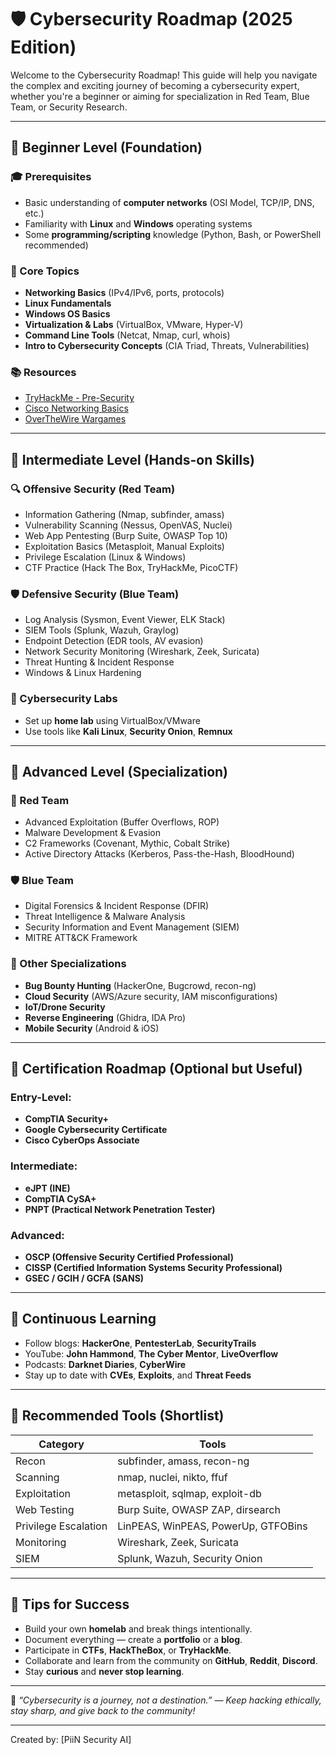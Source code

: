 # 🛡️ Cybersecurity Roadmap (2025 Edition)

Welcome to the Cybersecurity Roadmap! This guide will help you navigate the complex and exciting journey of becoming a cybersecurity expert, whether you're a beginner or aiming for specialization in Red Team, Blue Team, or Security Research.

---

## 📍 Beginner Level (Foundation)

### 🎓 Prerequisites
- Basic understanding of **computer networks** (OSI Model, TCP/IP, DNS, etc.)
- Familiarity with **Linux** and **Windows** operating systems
- Some **programming/scripting** knowledge (Python, Bash, or PowerShell recommended)

### 🧱 Core Topics
- **Networking Basics** (IPv4/IPv6, ports, protocols)
- **Linux Fundamentals**
- **Windows OS Basics**
- **Virtualization & Labs** (VirtualBox, VMware, Hyper-V)
- **Command Line Tools** (Netcat, Nmap, curl, whois)
- **Intro to Cybersecurity Concepts** (CIA Triad, Threats, Vulnerabilities)

### 📚 Resources
- [TryHackMe - Pre-Security](https://tryhackme.com/path/outline/presecurity)
- [Cisco Networking Basics](https://skillsforall.com/)
- [OverTheWire Wargames](https://overthewire.org/wargames/)

---

## 🧠 Intermediate Level (Hands-on Skills)

### 🔍 Offensive Security (Red Team)
- Information Gathering (Nmap, subfinder, amass)
- Vulnerability Scanning (Nessus, OpenVAS, Nuclei)
- Web App Pentesting (Burp Suite, OWASP Top 10)
- Exploitation Basics (Metasploit, Manual Exploits)
- Privilege Escalation (Linux & Windows)
- CTF Practice (Hack The Box, TryHackMe, PicoCTF)

### 🛡️ Defensive Security (Blue Team)
- Log Analysis (Sysmon, Event Viewer, ELK Stack)
- SIEM Tools (Splunk, Wazuh, Graylog)
- Endpoint Detection (EDR tools, AV evasion)
- Network Security Monitoring (Wireshark, Zeek, Suricata)
- Threat Hunting & Incident Response
- Windows & Linux Hardening

### 🧪 Cybersecurity Labs
- Set up **home lab** using VirtualBox/VMware
- Use tools like **Kali Linux**, **Security Onion**, **Remnux**

---

## 🔬 Advanced Level (Specialization)

### 🎯 Red Team
- Advanced Exploitation (Buffer Overflows, ROP)
- Malware Development & Evasion
- C2 Frameworks (Covenant, Mythic, Cobalt Strike)
- Active Directory Attacks (Kerberos, Pass-the-Hash, BloodHound)

### 🛡️ Blue Team
- Digital Forensics & Incident Response (DFIR)
- Threat Intelligence & Malware Analysis
- Security Information and Event Management (SIEM)
- MITRE ATT&CK Framework

### 🔐 Other Specializations
- **Bug Bounty Hunting** (HackerOne, Bugcrowd, recon-ng)
- **Cloud Security** (AWS/Azure security, IAM misconfigurations)
- **IoT/Drone Security**
- **Reverse Engineering** (Ghidra, IDA Pro)
- **Mobile Security** (Android & iOS)

---

## 🧾 Certification Roadmap (Optional but Useful)

### Entry-Level:
- **CompTIA Security+**
- **Google Cybersecurity Certificate**
- **Cisco CyberOps Associate**

### Intermediate:
- **eJPT (INE)**
- **CompTIA CySA+**
- **PNPT (Practical Network Penetration Tester)**

### Advanced:
- **OSCP (Offensive Security Certified Professional)**
- **CISSP (Certified Information Systems Security Professional)**
- **GSEC / GCIH / GCFA (SANS)**

---

## 🧠 Continuous Learning

- Follow blogs: **HackerOne**, **PentesterLab**, **SecurityTrails**
- YouTube: **John Hammond**, **The Cyber Mentor**, **LiveOverflow**
- Podcasts: **Darknet Diaries**, **CyberWire**
- Stay up to date with **CVEs**, **Exploits**, and **Threat Feeds**

---

## 🧰 Recommended Tools (Shortlist)

| Category               | Tools                                    |
|------------------------|-------------------------------------------|
| Recon                  | subfinder, amass, recon-ng                |
| Scanning               | nmap, nuclei, nikto, ffuf                 |
| Exploitation           | metasploit, sqlmap, exploit-db            |
| Web Testing            | Burp Suite, OWASP ZAP, dirsearch          |
| Privilege Escalation   | LinPEAS, WinPEAS, PowerUp, GTFOBins       |
| Monitoring             | Wireshark, Zeek, Suricata                 |
| SIEM                   | Splunk, Wazuh, Security Onion             |

---

## 🚀 Tips for Success

- Build your own **homelab** and break things intentionally.
- Document everything — create a **portfolio** or a **blog**.
- Participate in **CTFs**, **HackTheBox**, or **TryHackMe**.
- Collaborate and learn from the community on **GitHub**, **Reddit**, **Discord**.
- Stay **curious** and **never stop learning**.

---

📌 *“Cybersecurity is a journey, not a destination.” — Keep hacking ethically, stay sharp, and give back to the community!*

---

Created by: [PiiN Security AI]
